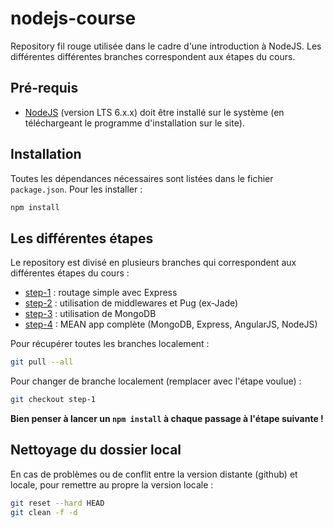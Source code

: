 # nodejs-course

Repository fil rouge utilisée dans le cadre d'une introduction à NodeJS. Les différentes différentes branches correspondent aux étapes du cours.

## Pré-requis

* [NodeJS](https://nodejs.org/) (version LTS 6.x.x) doit être installé sur le système (en téléchargeant le programme d'installation sur le site).

## Installation

Toutes les dépendances nécessaires sont listées dans le fichier `package.json`. Pour les installer :

```bash
npm install
```

## Les différentes étapes

Le repository est divisé en plusieurs branches qui correspondent aux différentes étapes du cours :

* [step-1](https://github.com/Pierrci/nodejs-course/tree/step-1) : routage simple avec Express
* [step-2](https://github.com/Pierrci/nodejs-course/tree/step-2) : utilisation de middlewares et Pug (ex-Jade)
* [step-3](https://github.com/Pierrci/nodejs-course/tree/step-3) : utilisation de MongoDB
* [step-4](https://github.com/Pierrci/nodejs-course/tree/step-4) : MEAN app complète (MongoDB, Express, AngularJS, NodeJS)

Pour récupérer toutes les branches localement :

```bash
git pull --all
```

Pour changer de branche localement (remplacer avec l'étape voulue) :

```bash
git checkout step-1
```

__Bien penser à lancer un `npm install` à chaque passage à l'étape suivante !__

## Nettoyage du dossier local

En cas de problèmes ou de conflit entre la version distante (github) et locale, pour remettre au propre la version locale :

```bash
git reset --hard HEAD
git clean -f -d
```
